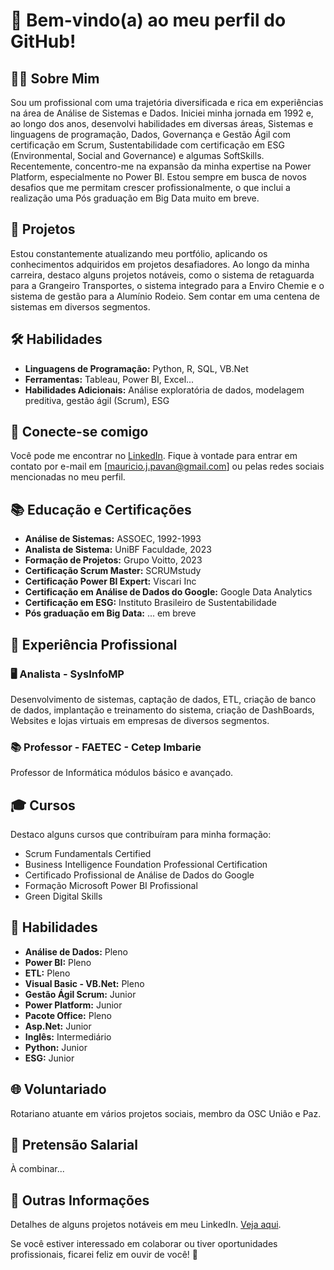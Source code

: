 # 👋 Bem-vindo(a) ao meu perfil do GitHub! 

## 👩‍💻 Sobre Mim
Sou um profissional com uma trajetória diversificada e rica em experiências na área de Análise de Sistemas e Dados. 
Iniciei minha jornada em 1992 e, ao longo dos anos, desenvolvi habilidades em diversas áreas, Sistemas e linguagens de programação, Dados, Governança e Gestão Ágil com certificação em Scrum, 
Sustentabilidade com certificação em ESG (Environmental, Social and Governance) e algumas SoftSkills. 
Recentemente, concentro-me na expansão da minha expertise na Power Platform, especialmente no Power BI. 
Estou sempre em busca de novos desafios que me permitam crescer profissionalmente, o que inclui a realização uma Pós graduação em Big Data muito em breve.

## 🚀 Projetos
Estou constantemente atualizando meu portfólio, aplicando os conhecimentos adquiridos em projetos desafiadores. 
Ao longo da minha carreira, destaco alguns projetos notáveis, como o sistema de retaguarda para a Grangeiro Transportes, o sistema integrado
para a Enviro Chemie e o sistema de gestão para a Alumínio Rodeio. Sem contar em uma centena de sistemas em diversos segmentos.

## 🛠️ Habilidades
- **Linguagens de Programação:** Python, R, SQL, VB.Net
- **Ferramentas:** Tableau, Power BI, Excel...
- **Habilidades Adicionais:** Análise exploratória de dados, modelagem preditiva, gestão ágil (Scrum), ESG

## 🔗 Conecte-se comigo
Você pode me encontrar no [LinkedIn](https://www.linkedin.com/in/mauricio-pavan/). Fique à vontade para entrar em contato por e-mail em [mauricio.j.pavan@gmail.com] ou pelas redes sociais mencionadas no meu perfil.

## 📚 Educação e Certificações
- **Análise de Sistemas:** ASSOEC, 1992-1993
- **Analista de Sistema:** UniBF Faculdade, 2023
- **Formação de Projetos:** Grupo Voitto, 2023
- **Certificação Scrum Master:** SCRUMstudy
- **Certificação Power BI Expert:** Viscari Inc
- **Certificação em Análise de Dados do Google:** Google Data Analytics
- **Certificação em ESG:** Instituto Brasileiro de Sustentabilidade
- **Pós graduação em Big Data:** ... em breve

## 🏢 Experiência Profissional
### 🖥️ Analista - SysInfoMP
Desenvolvimento de sistemas, captação de dados, ETL, criação de banco de dados, implantação e treinamento do sistema, criação de DashBoards, Websites e 
lojas virtuais em empresas de diversos segmentos.

### 📚 Professor - FAETEC - Cetep Imbarie
Professor de Informática módulos básico e avançado.

## 🎓 Cursos
Destaco alguns cursos que contribuíram para minha formação:
- Scrum Fundamentals Certified
- Business Intelligence Foundation Professional Certification
- Certificado Profissional de Análise de Dados do Google
- Formação Microsoft Power BI Profissional
- Green Digital Skills

## 🚀 Habilidades
- **Análise de Dados:** Pleno
- **Power BI:** Pleno
- **ETL:** Pleno
- **Visual Basic - VB.Net:** Pleno
- **Gestão Ágil Scrum:** Junior
- **Power Platform:** Junior
- **Pacote Office:** Pleno
- **Asp.Net:** Junior
- **Inglês:** Intermediário
- **Python:** Junior
- **ESG:** Junior

## 🌐 Voluntariado
Rotariano atuante em vários projetos sociais, membro da OSC União e Paz.

## 💸 Pretensão Salarial
À combinar...

## 🌟 Outras Informações
Detalhes de alguns projetos notáveis em meu LinkedIn. [Veja aqui](https://www.linkedin.com/in/mauricio-pavan/).

Se você estiver interessado em colaborar ou tiver oportunidades profissionais, ficarei feliz em ouvir de você! 💬
